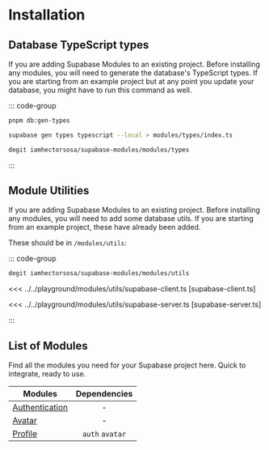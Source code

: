 # Installation

## Database TypeScript types

If you are adding Supabase Modules to an existing project. Before installing any modules, you will need to generate the database's TypeScript types. If you are starting from an example project but at any point you update your database, you might have to run this command as well.

::: code-group

```bash [Using pnpm scripts]
pnpm db:gen-types
```

```bash [Using Supabase CLI]
supabase gen types typescript --local > modules/types/index.ts
```

```bash [Using degit]
degit iamhectorsosa/supabase-modules/modules/types
```

:::

## Module Utilities

If you are adding Supabase Modules to an existing project. Before installing any modules, you will need to add some database utils. If you are starting from an example project, these have already been added.

These should be in `/modules/utils`:

::: code-group

```bash [Using degit]
degit iamhectorsosa/supabase-modules/modules/utils
```

<<< ../../playground/modules/utils/supabase-client.ts [supabase-client.ts]

<<< ../../playground/modules/utils/supabase-server.ts [supabase-server.ts]

:::

## List of Modules

Find all the modules you need for your Supabase project here. Quick to integrate, ready to use.

| Modules                         |  Dependencies   |
| ------------------------------- | :-------------: |
| [Authentication](/modules/auth) |        -        |
| [Avatar](/modules/avatar)       |        -        |
| [Profile](/modules/profile)     | `auth` `avatar` |
